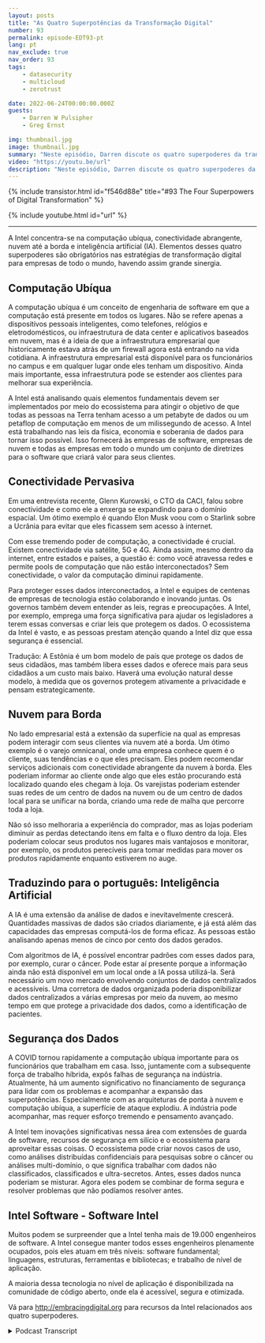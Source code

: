 ```yaml
---
layout: posts
title: "As Quatro Superpotências da Transformação Digital"
number: 93
permalink: episode-EDT93-pt
lang: pt
nav_exclude: true
nav_order: 93
tags:
    - datasecurity
    - multicloud
    - zerotrust

date: 2022-06-24T00:00:00.000Z
guests:
    - Darren W Pulsipher
    - Greg Ernst

img: thumbnail.jpg
image: thumbnail.jpg
summary: "Neste episódio, Darren discute os quatro superpoderes da transformação digital com Greg Ernst, VP Corporativo de Vendas, Américas da Intel. Computação ubíqua, Conectividade pervasiva, Nuvem à borda, Inteligência Artificial."
video: "https://youtu.be/url"
description: "Neste episódio, Darren discute os quatro superpoderes da transformação digital com Greg Ernst, VP Corporativo de Vendas, Américas da Intel. Computação ubíqua, Conectividade pervasiva, Nuvem à borda, Inteligência Artificial."
---
```


<div>
{% include transistor.html id="f546d88e" title="#93 The Four Superpowers of Digital Transformation" %}

{% include youtube.html id="url" %}
</div>

---

A Intel concentra-se na computação ubíqua, conectividade abrangente, nuvem até a borda e inteligência artificial (IA). Elementos desses quatro superpoderes são obrigatórios nas estratégias de transformação digital para empresas de todo o mundo, havendo assim grande sinergia.

## Computação Ubíqua

A computação ubíqua é um conceito de engenharia de software em que a computação está presente em todos os lugares. Não se refere apenas a dispositivos pessoais inteligentes, como telefones, relógios e eletrodomésticos, ou infraestrutura de data center e aplicativos baseados em nuvem, mas é a ideia de que a infraestrutura empresarial que historicamente estava atrás de um firewall agora está entrando na vida cotidiana. A infraestrutura empresarial está disponível para os funcionários no campus e em qualquer lugar onde eles tenham um dispositivo. Ainda mais importante, essa infraestrutura pode se estender aos clientes para melhorar sua experiência.

A Intel está analisando quais elementos fundamentais devem ser implementados por meio do ecossistema para atingir o objetivo de que todas as pessoas na Terra tenham acesso a um petabyte de dados ou um petaflop de computação em menos de um milissegundo de acesso. A Intel está trabalhando nas leis da física, economia e soberania de dados para tornar isso possível. Isso fornecerá às empresas de software, empresas de nuvem e todas as empresas em todo o mundo um conjunto de diretrizes para o software que criará valor para seus clientes.

## Conectividade Pervasiva

Em uma entrevista recente, Glenn Kurowski, o CTO da CACI, falou sobre conectividade e como ele a enxerga se expandindo para o domínio espacial. Um ótimo exemplo é quando Elon Musk voou com o Starlink sobre a Ucrânia para evitar que eles ficassem sem acesso à internet.

Com esse tremendo poder de computação, a conectividade é crucial. Existem conectividade via satélite, 5G e 4G. Ainda assim, mesmo dentro da internet, entre estados e países, a questão é: como você atravessa redes e permite pools de computação que não estão interconectados? Sem conectividade, o valor da computação diminui rapidamente.

Para proteger esses dados interconectados, a Intel e equipes de centenas de empresas de tecnologia estão colaborando e inovando juntas. Os governos também devem entender as leis, regras e preocupações. A Intel, por exemplo, emprega uma força significativa para ajudar os legisladores a terem essas conversas e criar leis que protegem os dados. O ecossistema da Intel é vasto, e as pessoas prestam atenção quando a Intel diz que essa segurança é essencial.

Tradução: A Estônia é um bom modelo de país que protege os dados de seus cidadãos, mas também libera esses dados e oferece mais para seus cidadãos a um custo mais baixo. Haverá uma evolução natural desse modelo, à medida que os governos protegem ativamente a privacidade e pensam estrategicamente.

## Nuvem para Borda

No lado empresarial está a extensão da superfície na qual as empresas podem interagir com seus clientes via nuvem até a borda. Um ótimo exemplo é o varejo omnicanal, onde uma empresa conhece quem é o cliente, suas tendências e o que eles precisam. Eles podem recomendar serviços adicionais com conectividade abrangente da nuvem à borda. Eles poderiam informar ao cliente onde algo que eles estão procurando está localizado quando eles chegam à loja. Os varejistas poderiam estender suas redes de um centro de dados na nuvem ou de um centro de dados local para se unificar na borda, criando uma rede de malha que percorre toda a loja.

Não só isso melhoraria a experiência do comprador, mas as lojas poderiam diminuir as perdas detectando itens em falta e o fluxo dentro da loja. Eles poderiam colocar seus produtos nos lugares mais vantajosos e monitorar, por exemplo, os produtos perecíveis para tomar medidas para mover os produtos rapidamente enquanto estiverem no auge.

## Traduzindo para o português: Inteligência Artificial

A IA é uma extensão da análise de dados e inevitavelmente crescerá. Quantidades massivas de dados são criados diariamente, e já está além das capacidades das empresas computá-los de forma eficaz. As pessoas estão analisando apenas menos de cinco por cento dos dados gerados.

Com algoritmos de IA, é possível encontrar padrões com esses dados para, por exemplo, curar o câncer. Pode estar aí presente porque a informação ainda não está disponível em um local onde a IA possa utilizá-la. Será necessário um novo mercado envolvendo conjuntos de dados centralizados e acessíveis. Uma corretora de dados organizada poderia disponibilizar dados centralizados a várias empresas por meio da nuvem, ao mesmo tempo em que protege a privacidade dos dados, como a identificação de pacientes.

## Segurança dos Dados

A COVID tornou rapidamente a computação ubíqua importante para os funcionários que trabalham em casa. Isso, juntamente com a subsequente força de trabalho híbrida, expôs falhas de segurança na indústria. Atualmente, há um aumento significativo no financiamento de segurança para lidar com os problemas e acompanhar a expansão das superpotências. Especialmente com as arquiteturas de ponta à nuvem e computação ubíqua, a superfície de ataque explodiu. A indústria pode acompanhar, mas requer esforço tremendo e pensamento avançado.

A Intel tem inovações significativas nessa área com extensões de guarda de software, recursos de segurança em silício e o ecossistema para aproveitar essas coisas. O ecossistema pode criar novos casos de uso, como análises distribuídas confidenciais para pesquisas sobre o câncer ou análises multi-domínio, o que significa trabalhar com dados não classificados, classificados e ultra-secretos. Antes, esses dados nunca poderiam se misturar. Agora eles podem se combinar de forma segura e resolver problemas que não podíamos resolver antes.

## Intel Software - Software Intel

Muitos podem se surpreender que a Intel tenha mais de 19.000 engenheiros de software. A Intel consegue manter todos esses engenheiros plenamente ocupados, pois eles atuam em três níveis: software fundamental; linguagens, estruturas, ferramentas e bibliotecas; e trabalho de nível de aplicação.

A maioria dessa tecnologia no nível de aplicação é disponibilizada na comunidade de código aberto, onde ela é acessível, segura e otimizada.

Vá para http://embracingdigital.org para recursos da Intel relacionados aos quatro superpoderes.



<details>
<summary> Podcast Transcript </summary>

<p></p>

</details>
